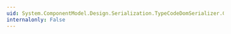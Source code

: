 ```yaml
---
uid: System.ComponentModel.Design.Serialization.TypeCodeDomSerializer.GetInitializeMethod(System.ComponentModel.Design.Serialization.IDesignerSerializationManager,System.CodeDom.CodeTypeDeclaration,System.Object)
internalonly: False
---
```

